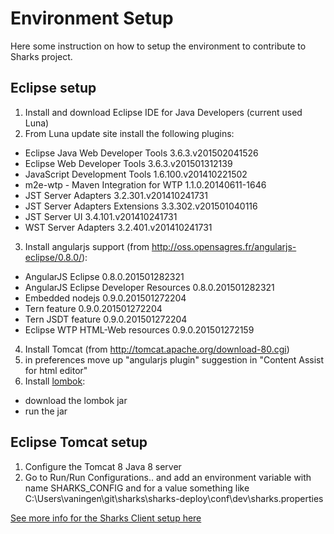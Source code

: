 
# Environment Setup

Here some instruction on how to setup the environment to contribute to Sharks project.

## Eclipse setup

1.  Install and download Eclipse IDE for Java Developers (current used Luna)
2.  From Luna update site install the following plugins:
  *   Eclipse Java Web Developer Tools 3.6.3.v201502041526
  *   Eclipse Web Developer Tools 3.6.3.v201501312139
  *   JavaScript Development Tools 1.6.100.v201410221502
  *   m2e-wtp - Maven Integration for WTP 1.1.0.20140611-1646
  *   JST Server Adapters 3.2.301.v201410241731
  *   JST Server Adapters Extensions 3.3.302.v201501040116
  *   JST Server UI 3.4.101.v201410241731
  *   WST Server Adapters 3.2.401.v201410241731
3. Install angularjs support (from http://oss.opensagres.fr/angularjs-eclipse/0.8.0/):
  *   AngularJS Eclipse 0.8.0.201501282321
  *   AngularJS Eclipse Developer Resources 0.8.0.201501282321
  *   Embedded nodejs 0.9.0.201501272204
  *   Tern feature 0.9.0.201501272204
  *   Tern JSDT feature 0.9.0.201501272204
  *   Eclipse WTP HTML-Web resources 0.9.0.201501272159
4. Install Tomcat (from http://tomcat.apache.org/download-80.cgi)
5. in preferences move up "angularjs plugin" suggestion in "Content Assist for html editor"
6. Install [lombok](https://projectlombok.org/ "lombok project"): 
  *   download the lombok jar
  *   run the jar
  
  
## Eclipse Tomcat setup  
1.	Configure the Tomcat 8 Java 8 server
2.	Go to Run/Run Configurations.. and add an environment variable with name SHARKS_CONFIG and for a value something like 	C:\Users\vaningen\git\sharks\sharks-deploy\conf\dev\sharks.properties
  
  
[See more info for the Sharks Client setup here](/sharks-client/README)
  
  

